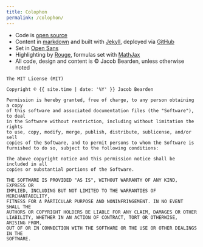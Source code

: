 ```yaml
---
title: Colophon
permalink: /colophon/
---
```

- Code is [open source](//github.com/jacobbearden/bearden.io)
- Content in [markdown](//daringfireball.net/projects/markdown/) and built with [Jekyll](//jekyllrb.com), deployed via [GitHub](//github.com)
- Set in [Open Sans](//www.google.com/fonts/specimen/Open+Sans)
- Highlighting by [Rouge](//github.com/jneen/rouge), formulas set with [MathJax](//mathjax.org)
- All code, design and content is © Jacob Bearden, unless otherwise noted



```
The MIT License (MIT)

Copyright © {{ site.time | date: '%Y' }} Jacob Bearden

Permission is hereby granted, free of charge, to any person obtaining a copy
of this software and associated documentation files (the "Software"), to deal
in the Software without restriction, including without limitation the rights
to use, copy, modify, merge, publish, distribute, sublicense, and/or sell
copies of the Software, and to permit persons to whom the Software is
furnished to do so, subject to the following conditions:

The above copyright notice and this permission notice shall be included in all
copies or substantial portions of the Software.

THE SOFTWARE IS PROVIDED "AS IS", WITHOUT WARRANTY OF ANY KIND, EXPRESS OR
IMPLIED, INCLUDING BUT NOT LIMITED TO THE WARRANTIES OF MERCHANTABILITY,
FITNESS FOR A PARTICULAR PURPOSE AND NONINFRINGEMENT. IN NO EVENT SHALL THE
AUTHORS OR COPYRIGHT HOLDERS BE LIABLE FOR ANY CLAIM, DAMAGES OR OTHER
LIABILITY, WHETHER IN AN ACTION OF CONTRACT, TORT OR OTHERWISE, ARISING FROM,
OUT OF OR IN CONNECTION WITH THE SOFTWARE OR THE USE OR OTHER DEALINGS IN THE
SOFTWARE.
```
